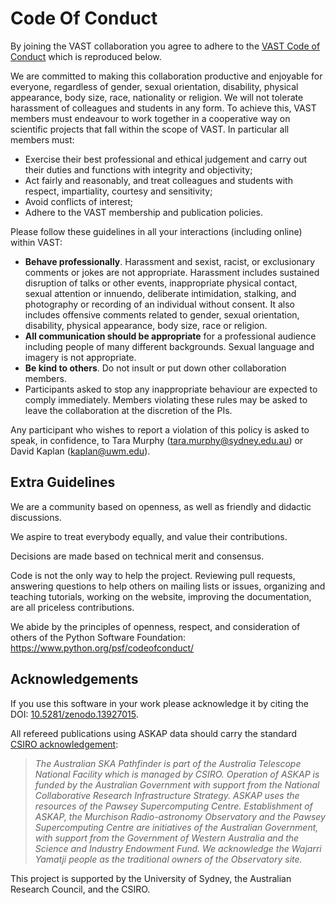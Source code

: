 <!-- copied from https://vast-survey.org/Code-of-Conduct/ -->
# Code Of Conduct

By joining the VAST collaboration you agree to adhere to the [VAST Code of Conduct](https://vast-survey.org/Code-of-Conduct/) which is reproduced below.

We are committed to making this collaboration productive and enjoyable for everyone, regardless of gender, sexual orientation, disability, physical appearance, body size, race, nationality or religion. We will not tolerate harassment of colleagues and students in any form.
To achieve this, VAST members must endeavour to work together in a cooperative way on scientific projects that fall within the scope of VAST. In particular all members must:

- Exercise their best professional and ethical judgement and carry out their duties and functions with integrity and objectivity;
- Act fairly and reasonably, and treat colleagues and students with respect, impartiality, courtesy and sensitivity;
- Avoid conflicts of interest;
- Adhere to the VAST membership and publication policies.

Please follow these guidelines in all your interactions (including online) within VAST:

- __Behave professionally__. Harassment and sexist, racist, or exclusionary comments or jokes are not appropriate. Harassment includes sustained disruption of talks or other events, inappropriate physical contact, sexual attention or innuendo, deliberate intimidation, stalking, and photography or recording of an individual without consent. It also includes offensive comments related to gender, sexual orientation, disability, physical appearance, body size, race or religion.
- __All communication should be appropriate__ for a professional audience including people of many different backgrounds. Sexual language and imagery is not appropriate.
- __Be kind to others__. Do not insult or put down other collaboration members.
- Participants asked to stop any inappropriate behaviour are expected to comply immediately. Members violating these rules may be asked to leave the collaboration at the discretion of the PIs.

Any participant who wishes to report a violation of this policy is asked to speak, in confidence, to Tara Murphy (tara.murphy@sydney.edu.au) or David Kaplan (kaplan@uwm.edu).

<!-- copied from https://github.com/scikit-learn/scikit-learn/blob/master/CODE_OF_CONDUCT.md as recommended by Joel Nothman from SIH -->
## Extra Guidelines

We are a community based on openness, as well as friendly and didactic discussions.

We aspire to treat everybody equally, and value their contributions.

Decisions are made based on technical merit and consensus.

Code is not the only way to help the project. Reviewing pull requests, answering questions to help others on mailing lists or issues, organizing and teaching tutorials, working on the website, improving the documentation, are all priceless contributions.

We abide by the principles of openness, respect, and consideration of others of the Python Software Foundation: https://www.python.org/psf/codeofconduct/

## Acknowledgements

If you use this software in your work please acknowledge it by citing the DOI: [10.5281/zenodo.13927015](https://doi.org/10.5281/zenodo.13927016).

All refereed publications using ASKAP data should carry the standard [CSIRO acknowledgement](https://www.atnf.csiro.au/research/publications/Acknowledgements.html):
> _The Australian SKA Pathfinder is part of the Australia Telescope National Facility which is managed by CSIRO. Operation of ASKAP is funded by the Australian Government with support from the National Collaborative Research Infrastructure Strategy. ASKAP uses the resources of the Pawsey Supercomputing Centre. Establishment of ASKAP, the Murchison Radio-astronomy Observatory and the Pawsey Supercomputing Centre are initiatives of the Australian Government, with support from the Government of Western Australia and the Science and Industry Endowment Fund. We acknowledge the Wajarri Yamatji people as the traditional owners of the Observatory site._

This project is supported by the University of Sydney, the Australian Research Council, and the CSIRO.
